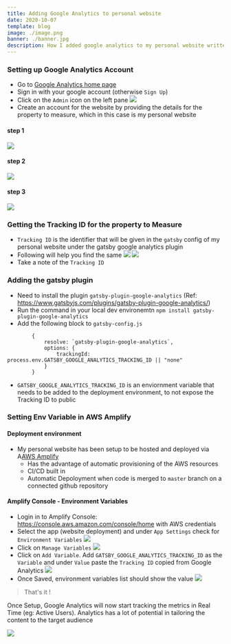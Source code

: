 ```yaml
---
title: Adding Google Analytics to personal website
date: 2020-10-07
template: blog
image: ./image.png
banner: ./banner.jpg
description: How I added google analytics to my personal website written in Gatsby
---
```


### Setting up Google Analytics Account
- Go to [Google Analytics home page](https://www.google.com/analytics/)
- Sign in with your google account (otherwise `Sign Up`)
- Click on the `Admin` icon on the left pane
![](./admin_create_account_analytics.png)
- Create an account for the website by providing the details for the property to measure, which in this case is my personal website
#### step 1
![](./analytics_account_setup_1.png)

#### step 2
![](./analytics_account_setup_2.png)

#### step 3
![](./analytics_account_setup_3.png)

### Getting the Tracking ID for the property to Measure
- `Tracking ID` is the identifier that will be given in the `gatsby` config of my personal website under the gatsby google analytics plugin
- Following will help you find the same
![](./property_settings.png)
![](./tracking_id_property_settings.png)
- Take a note of the `Tracking ID`


### Adding the gatsby plugin
- Need to install the plugin `gatsby-plugin-google-analytics` (Ref: https://www.gatsbyjs.com/plugins/gatsby-plugin-google-analytics/)
- Run the command in your local dev environemtn `npm install gatsby-plugin-google-analytics`
- Add the following block to `gatsby-config.js`
```
        {
            resolve: `gatsby-plugin-google-analytics`,
            options: {
                trackingId: process.env.GATSBY_GOOGLE_ANALYTICS_TRACKING_ID || "none"
            }
        }
```
- `GATSBY_GOOGLE_ANALYTICS_TRACKING_ID` is an enviornment variable that needs to be added to the deployment environment, to not expose the Tracking ID to public


### Setting Env Variable in AWS Amplify

#### Deployment environment
- My personal website has been setup to be hosted and deployed via A[AWS Amplify](https://aws.amazon.com/amplify/)
  - Has the advantage of automatic provisioning of the AWS resources
  - CI/CD built in
  - Automatic Depoloyment when code is merged to `master` branch on a connected github repository

#### Amplify Console - Environment Variables
- Login in to Amplify Console: https://console.aws.amazon.com/console/home with AWS credentials
- Select the app (website deployment) and under `App Settings` check for `Environment Variables`
![](./amplify_env_vars.png)
- Click on `Manage Variables`
![](./add_tracking_ID_in_env_var_1.png)
- Click on `Add Variable`. Add `GATSBY_GOOGLE_ANALYTICS_TRACKING_ID` as the `Variable` and under `Value` paste the `Tracking ID` copied from Google Analytics
![](./add_tracking_ID_in_env_var_2.png)
- Once Saved, environment variables list should show the value
![](./add_tracking_ID_in_env_var_3.png)

> That's it !

Once Setup, Google Analytics will now start tracking the metrics in Real Time (eg: Active Users). Analytics has a lot of potential in tailoring the content to the target audience

![](./analytics_dashboard.png)
